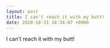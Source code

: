 ```yaml
---
layout: post
title: I can't reach it with my butt!
date: 2020-10-31 18:34:07 +0000
---
```


I can't reach it with my butt!

